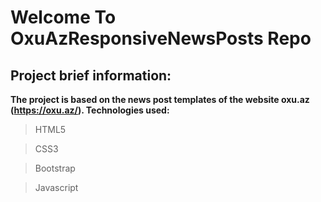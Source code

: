 # Welcome To OxuAzResponsiveNewsPosts Repo

## Project brief information:

**The project is based on the news post templates of the website oxu.az (https://oxu.az/). Technologies used:**

>HTML5

>CSS3

>Bootstrap

>Javascript
